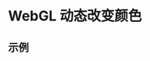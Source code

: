 # WebGL 动态改变颜色

## 示例

<ChangeColor />

<script setup>
    import ChangeColor from '../components/demo/ChangeColor.vue'
</script>
